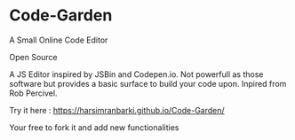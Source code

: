 # Code-Garden
A Small Online Code Editor

Open Source

A JS Editor inspired by JSBin and Codepen.io. Not powerfull as those software but provides a basic surface to build your code upon.
Inpired from Rob Percivel.

Try it here : https://harsimranbarki.github.io/Code-Garden/

Your free to fork it and add new functionalities
